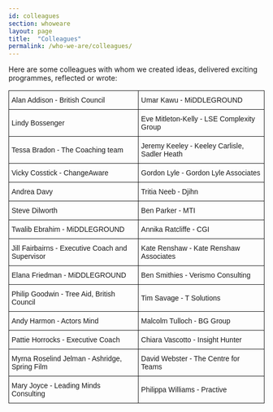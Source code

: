 ```yaml
---
id: colleagues
section: whoweare
layout: page
title:  "Colleagues"
permalink: /who-we-are/colleagues/
---
```


Here are some colleagues with whom we created ideas, delivered exciting programmes, reflected or wrote:

<style type="text/css">
.tg  {border-collapse:collapse;border-spacing:0;}
.tg td{font-family:Arial, sans-serif;font-size:14px;padding:10px 5px;border-style:solid;border-width:1px;overflow:hidden;word-break:normal;}
.tg th{font-family:Arial, sans-serif;font-size:14px;font-weight:normal;padding:10px 5px;border-style:solid;border-width:1px;overflow:hidden;word-break:normal;}
</style>
<table class="tg">
  <tr>
    <td class="tg-031e">Alan Addison - British Council</th>
    <td class="tg-031e">Umar Kawu - MiDDLEGROUND</th>
  </tr>
  <tr>
    <td class="tg-031e">Lindy Bossenger</td>
    <td class="tg-031e">Eve Mitleton-Kelly - LSE Complexity Group</td>
  </tr>
  <tr>
    <td class="tg-031e">Tessa Bradon - The Coaching team</td>
    <td class="tg-031e">Jeremy Keeley - Keeley Carlisle, Sadler Heath</td>
  </tr>
  <tr>
    <td class="tg-031e">Vicky Cosstick - ChangeAware</td>
    <td class="tg-031e">Gordon Lyle - Gordon Lyle Associates</td>
  </tr>
  <tr>
    <td class="tg-031e">Andrea Davy</td>
    <td class="tg-031e">Tritia Neeb - Djihn</td>
  </tr>
  <tr>
    <td class="tg-031e">Steve Dilworth</td>
    <td class="tg-031e">Ben Parker - MTI</td>
  </tr>
  <tr>
    <td class="tg-031e">Twalib Ebrahim - MiDDLEGROUND</td>
    <td class="tg-031e">Annika Ratcliffe - CGI</td>
  </tr>
  <tr>
    <td class="tg-031e">Jill Fairbairns - Executive Coach and Supervisor</td>
    <td class="tg-031e">Kate Renshaw - Kate Renshaw Associates</td>
  </tr>
  <tr>
    <td class="tg-031e">Elana Friedman - MiDDLEGROUND</td>
    <td class="tg-031e">Ben Smithies - Verismo Consulting</td>
  </tr>
  <tr>
    <td class="tg-031e">Philip Goodwin - Tree Aid, British Council</td>
    <td class="tg-031e">Tim Savage - T Solutions</td>
  </tr>
  <tr>
    <td class="tg-031e">Andy Harmon - Actors Mind</td>
    <td class="tg-031e">Malcolm Tulloch - BG Group<br></td>
  </tr>
  <tr>
    <td class="tg-031e">Pattie Horrocks - Executive Coach</td>
    <td class="tg-031e">Chiara Vascotto - Insight Hunter<br></td>
  </tr>
  <tr>
    <td class="tg-031e">Myrna Roselind Jelman - Ashridge, Spring Film</td>
    <td class="tg-031e">David Webster - The Centre for Teams<br></td>
  </tr>
  <tr>
    <td class="tg-031e">Mary Joyce - Leading Minds Consulting</td>
    <td class="tg-031e">Philippa Williams - Practive</td>
  </tr>

</table>
